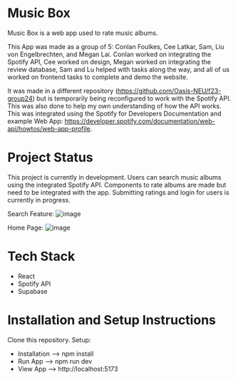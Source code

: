 # Music Box

Music Box is a web app used to rate music albums. 

This App was made as a group of 5: Conlan Foulkes, Cee Latkar, Sam, Liu von Engelbrechten, and Megan Lai. Conlan worked on integrating the Spotify API, Cee worked on design, Megan worked on integrating the review database, Sam and Lu helped with tasks along the way, and all of us worked on frontend tasks to complete and demo the website. 

It was made in a different repository (https://github.com/Oasis-NEU/f23-group24) but is temporarily being reconfigured to work with the Spotify API. This was also done to help my own understanding of how the API works. This was integrated using the Spotify for Developers Documentation and example Web App: https://developer.spotify.com/documentation/web-api/howtos/web-app-profile.

# Project Status
This project is currently in development. Users can search music albums using the integrated Spotify API. Components to rate albums are made but need to be integrated with the app.
Submitting ratings and login for users is currently in progress.

Search Feature:
![image](https://github.com/user-attachments/assets/854ef76d-4a31-40e5-849a-965c4869761b)

Home Page:
![image](https://github.com/user-attachments/assets/85b470bc-339f-4867-b366-ae162d83249b)

# Tech Stack
* React
* Spotify API
* Supabase

# Installation and Setup Instructions
Clone this repository.
Setup:
- Installation --> npm install
- Run App --> npm run dev
- View App --> http://localhost:5173
